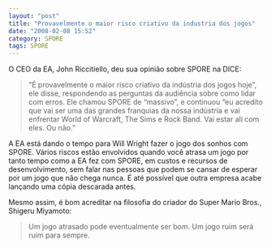 ```yaml
---
layout: "post"
title: "Provavelmente o maior risco criativo da industria dos jogos"
date: "2008-02-08 15:52"
category: SPORE
tags: SPORE
---
```


O CEO da EA, John Riccitiello, deu sua opinião sobre SPORE na DICE:

> “É provavelmente o maior risco criativo da indústria dos jogos hoje”, ele disse, respondendo as perguntas da audiência sobre como lidar com erros. Ele chamou SPORE de “massivo”, e continuou “eu acredito que vai ser uma das grandes franquias da nossa indústria e vai enfrentar World of Warcraft, The Sims e Rock Band. Vai estar ali com eles. Ou não.”

A EA está dando o tempo para Will Wright fazer o jogo dos sonhos com SPORE. Vários riscos estão envolvidos quando você atrasa um jogo por tanto tempo como a EA fez com SPORE, em custos e recursos de desenvolvimento, sem falar nas pessoas que podem se cansar de esperar por um jogo que não chega nunca. É até possível que outra empresa acabe lançando uma cópia descarada antes.

Mesmo assim, é bom acreditar na filosofia do criador do Super Mario Bros., Shigeru Miyamoto:

> Um jogo atrasado pode eventualmente ser bom. Um jogo ruim será ruim para sempre.
